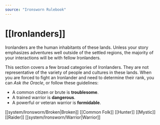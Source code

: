 ```yaml
---
source: "Ironsworn Rulebook"
---
```

# [[Ironlanders]]

Ironlanders are the human inhabitants of these lands. Unless your story emphasizes adventures well outside of the settled regions, the majority of your interactions will be with fellow Ironlanders.

This section covers a few broad categories of Ironlanders. They are not representative of the variety of people and cultures in these lands. When you are forced to fight an Ironlander and need to determine their rank, you can _Ask the Oracle_, or follow these guidelines:
- A common citizen or brute is **troublesome**.
- A trained warrior is **dangerous**.
- A powerful or veteran warrior is **formidable**.

[[system/Ironsworn/Broken|Broken]]
[[Common Folk]]
[[Hunter]]
[[Mystic]]
[[Raider]]
[[system/Ironsworn/Warrior|Warrior]]

